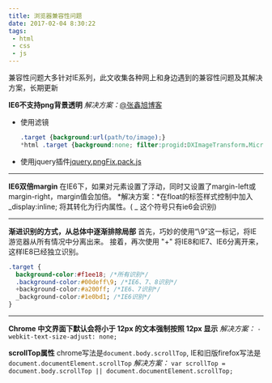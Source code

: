 ```yaml
---
title: 浏览器兼容性问题
date: 2017-02-04 8:30:22
tags:
 - html
 - css
 - js
---
```


兼容性问题大多针对IE系列，此文收集各种网上和身边遇到的兼容性问题及其解决方案，长期更新

<!-- more -->
**IE6不支持png背景透明**
*解决方案：*[@张鑫旭博客](http://www.zhangxinxu.com/wordpress/2009/08/ie6%E4%B8%8Bpng%E8%83%8C%E6%99%AF%E4%B8%8D%E9%80%8F%E6%98%8E%E9%97%AE%E9%A2%98%E7%9A%84%E7%BB%BC%E5%90%88%E6%8B%93%E5%B1%95/)

+ 使用滤镜
  ``` css
  .target {background:url(path/to/image);}
  *html .target {background:none; filter:progid:DXImageTransform.Microsoft.AlphaImageLoader(src='path/to/image');}
  ```
+ 使用jquery插件[jquery.pngFix.pack.js](https://github.com/johnantoni/jquery.pngfix)

---

**IE6双倍margin**
在IE6下，如果对元素设置了浮动，同时又设置了margin-left或margin-right，margin值会加倍。
*解决方案：*在float的标签样式控制中加入 \_display:inline; 将其转化为行内属性。( _ 这个符号只有ie6会识别)

---

**渐进识别的方式，从总体中逐渐排除局部**
首先，巧妙的使用“\9”这一标记，将IE游览器从所有情况中分离出来。
接着，再次使用 "+" 将IE8和IE7、IE6分离开来，这样IE8已经独立识别。
``` css
.target {
  background-color:#f1ee18; /*所有识别*/
  .background-color:#00deff\9; /*IE6、7、8识别*/
  +background-color:#a200ff; /*IE6、7识别*/
  _background-color:#1e0bd1; /*IE6识别*/
}
```

---

**Chrome 中文界面下默认会将小于 12px 的文本强制按照 12px 显示**
*解决方案：* `-webkit-text-size-adjust: none;`

**scrollTop属性**
chrome写法是`document.body.scrollTop`, IE和旧版firefox写法是`document.documentElement.scrollTop`
*解决方案：* `var scrollTop = document.body.scrollTop || document.documentElement.scrollTop;`
